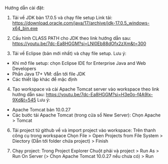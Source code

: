 Hướng dẫn cài đặt:
1. Tải về JDK bản 17.0.5 và chạy file setup
Link tải: https://download.oracle.com/java/17/archive/jdk-17.0.5_windows-x64_bin.exe

2. Cấu hình CLASS PATH cho JDK theo link hướng dẫn sau:
https://youtu.be/7dc-Ea8HGGM?si=LNI0Eb88dOfx2zXm&t=300

3. Tải về Eclipse (bản mới nhất) và chạy file setup. Lưu ý:
- Khi mở file setup: chọn Eclipse IDE for Enterprise Java and Web Developers
- Phần Java 17+ VM: dẫn tới file JDK
- Các thiết lập khác để mặc định

4. Tạo workspace và cài Apache Tomcat server vào workspace theo link hướng dẫn sau:
https://youtu.be/7dc-Ea8HGGM?si=H3e0o-f4A9Ix-9Xd&t=545
Lưu ý:
- Apache Tomcat bản 10.0.27
- Các bước tải Apache Tomcat (trong cửa sổ New Server):
Chọn Apache > Tomcat

6. Tải project từ github về và import project vào workspace:
Trên thanh công cụ trong workspace Chọn File > Open Projects from File System > Diectory (Dẫn tới folder chứa project) > Finish

7. Chạy project:
Trong Project Explorer Chuột phải và project > Run As > Run On Server (> Chọn Apache Tomcat 10.0.27 nếu chưa có) > Run
